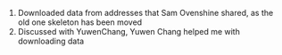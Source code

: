 1. Downloaded data from addresses that Sam Ovenshine shared, as the old one skeleton has been moved
2. Discussed with YuwenChang, Yuwen Chang helped me with downloading data
